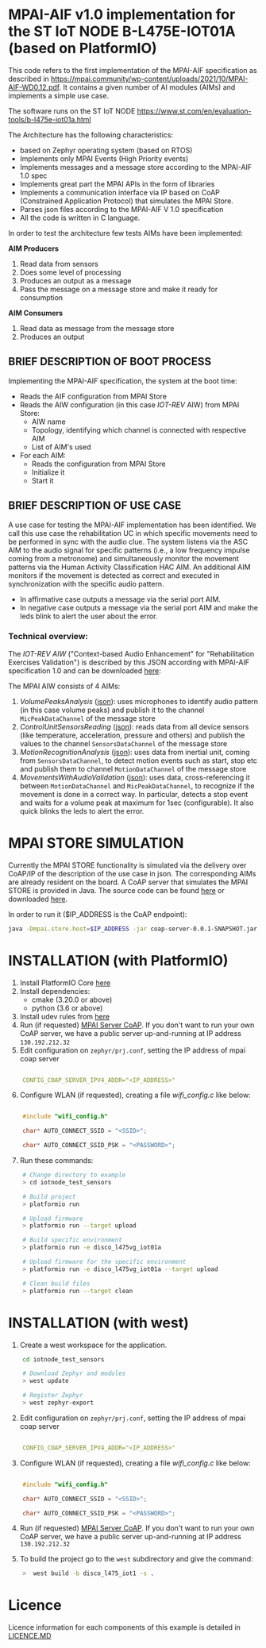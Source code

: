 # MPAI-AIF v1.0 implementation for the ST IoT NODE B-L475E-IOT01A (based on PlatformIO)

This code refers to the first implementation of the MPAI-AIF specification as described in https://mpai.community/wp-content/uploads/2021/10/MPAI-AIF-WD0.12.pdf. It contains a given number of AI modules (AIMs) and implements a simple use case.

The software runs on the ST IoT NODE https://www.st.com/en/evaluation-tools/b-l475e-iot01a.html

The Architecture has the following characteristics:
- based on Zephyr operating system (based on RTOS)
- Implements only MPAI Events (High Priority events)
- Implements messages and a message store according to the MPAI-AIF 1.0 spec
- Implements great part the MPAI APIs in the form of libraries
- Implements a communication interface via IP based on CoAP  (Constrained Application Protocol) that simulates the MPAI Store.
- Parses json files according to the MPAI-AIF V 1.0 specification
- All the code is written in C language.

In order to test the architecture few tests AIMs have been implemented:

**AIM Producers**
1. Read data from sensors 
2. Does some level of processing
3. Produces an output as a message
4. Pass the message on a message store and make it ready for consumption 

**AIM Consumers**
1. Read data as message from the message store 
2. Produces an output

## BRIEF DESCRIPTION OF BOOT PROCESS
Implementing the MPAI-AIF specification, the system at the boot time:
- Reads the AIF configuration from MPAI Store
- Reads the AIW configuration (in this case *IOT-REV* AIW) from MPAI Store:
    - AIW name
    - Topology, identifying which channel is connected with respective AIM
    - List of AIM's used
- For each AIM:
    - Reads the configuration from MPAI Store    
    - Initialize it
    - Start it


## BRIEF DESCRIPTION OF USE CASE

A use case for testing the MPAI-AIF implementation has been identified. 
We call this use case the rehabilitation UC in which specific movements need to be performed in sync with the audio clue. 
The system listens via the ASC AIM to the audio signal for specific patterns (i.e., a low frequency impulse coming from a metronome) and simultaneously monitor the movement patterns via the Human Activity Classification HAC AIM. 
An additional AIM monitors if the movement is detected as correct and executed in synchronization with the specific audio pattern. 
- In affirmative case outputs a message via the serial port AIM. 
- In negative case outputs a message via the serial port AIM and make the leds blink to alert the user about the error.

### Technical overview:

The *IOT-REV AIW* ("Context-based Audio Enhancement" for "Rehabilitation Exercises Validation") is described by this JSON according with MPAI-AIF specification 1.0 and can be downloaded [here](/docs/mpai_aiw_iot_rev.json): 

The MPAI AIW consists of 4 AIMs:
1. *VolumePeaksAnalysis* ([json](/docs/mpai_aim_VolumePeaksAnalysis.json)): uses microphones to identify audio pattern (in this case volume peaks) and publish it to the channel `MicPeakDataChannel` of the message store
2. *ControlUnitSensorsReading* ([json](/docs/mpai_aim_ControlUnitSensorsReading.json)): reads data from all device sensors (like temperature, acceleration, pressure and others) and publish the values to the channel `SensorsDataChannel` of the message store
3. *MotionRecognitionAnalysis* ([json](/docs/mpai_aim_MotionRecognitionAnalysis.json)):  uses data from inertial unit, coming from `SensorsDataChannel`, to detect motion events such as start, stop etc and publish them to channel `MotionDataChannel` of the message store
4. *MovementsWithAudioValidation* ([json](/docs/mpai_aim_MovementsWithAudioValidation.json)): uses data, cross-referencing it between `MotionDataChannel` and `MicPeakDataChannel`, to recognize if the movement is done in a correct way. In particular, detects a stop event and waits for a volume peak at maximum for 1sec (configurable). It also quick blinks the leds to alert the error.

# MPAI STORE SIMULATION
Currently the MPAI STORE functionality is simulated via the delivery over CoAP/IP of the description of the use case in json. The corresponding AIMs are already resident on the board. A CoAP server that simulates the MPAI STORE is provided in Java.
The source code can be found [here](https://github.com/dbortoluzzi/mpai_store_coap_server) or downloaded [here](/executable/coap-server-0.0.1-SNAPSHOT.jar).

In order to run it ($IP_ADDRESS is the CoAP endpoint):

```bash
java -Dmpai.store.host=$IP_ADDRESS -jar coap-server-0.0.1-SNAPSHOT.jar
```

# INSTALLATION (with PlatformIO)
1. Install PlatformIO Core [here](http://docs.platformio.org/page/core.html)
2. Install dependencies:
    - cmake (3.20.0 or above)
    - python (3.6 or above)
3. Install udev rules from [here](https://docs.platformio.org/en/latest//faq/general.html#platformio-udev-rules)
4. Run (if requested) [MPAI Server CoAP](https://github.com/dbortoluzzi/mpai_store_coap_server). If you don't want to run your own CoAP server, we have a public server up-and-running at IP address `130.192.212.32`
5. Edit configuration on `zephyr/prj.conf`, setting the IP address of mpai coap server
   
```yaml

    CONFIG_COAP_SERVER_IPV4_ADDR="<IP_ADDRESS>" 
```
  
6. Configure WLAN (if requested), creating a file *wifi_config.c* like below:

```c

    #include "wifi_config.h"

    char* AUTO_CONNECT_SSID = "<SSID>";

    char* AUTO_CONNECT_SSID_PSK = "<PASSWORD>";
```

7. Run these commands:

```bash
    # Change directory to example
    > cd iotnode_test_sensors

    # Build project
    > platformio run

    # Upload firmware
    > platformio run --target upload

    # Build specific environment
    > platformio run -e disco_l475vg_iot01a

    # Upload firmware for the specific environment
    > platformio run -e disco_l475vg_iot01a --target upload

    # Clean build files
    > platformio run --target clean
```

# INSTALLATION (with west)
1. Create a west workspace for the application.

```bash
    cd iotnode_test_sensors

    # Download Zephyr and modules
    > west update

    # Register Zephyr
    > west zephyr-export
```
2. Edit configuration on `zephyr/prj.conf`, setting the IP address of mpai coap server
   
```yaml

    CONFIG_COAP_SERVER_IPV4_ADDR="<IP_ADDRESS>" 
```
  
3. Configure WLAN (if requested), creating a file *wifi_config.c* like below:

```c

    #include "wifi_config.h"

    char* AUTO_CONNECT_SSID = "<SSID>";

    char* AUTO_CONNECT_SSID_PSK = "<PASSWORD>";
```

4. Run (if requested) [MPAI Server CoAP](https://github.com/dbortoluzzi/mpai_store_coap_server). If you don't want to run your own CoAP server, we have a public server up-and-running at IP address `130.192.212.32`

5. To build the project go to the `west` subdirectory and give the command:
```bash
    >  west build -b disco_l475_iot1 -s . 
```

# Licence
Licence information for each components of this example is detailed in [LICENCE.MD](/LICENCE.md)
